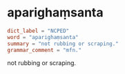 # aparighaṃsanta

``` toml
dict_label = "NCPED"
word = "aparighaṃsanta"
summary = "not rubbing or scraping."
grammar_comment = "mfn."
```

not rubbing or scraping.

